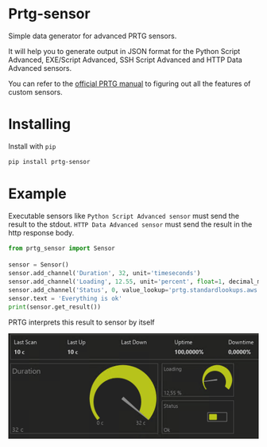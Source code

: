 Prtg-sensor
===========
Simple data generator for advanced PRTG sensors.

It will help you to generate output in JSON format for the Python Script Advanced, EXE/Script Advanced, SSH Script Advanced and HTTP Data Advanced sensors. 

You can refer to the [official PRTG manual](https://www.paessler.com/manuals/prtg/custom_sensors) to figuring out all the features of custom sensors.

Installing
===========
Install with `pip`
```sh
pip install prtg-sensor
```

Example
===========
Executable sensors like `Python Script Advanced sensor` must send the result to the stdout. `HTTP Data Advanced sensor` must send the result in the http response body.


```python
from prtg_sensor import Sensor

sensor = Sensor()
sensor.add_channel('Duration', 32, unit='timeseconds')
sensor.add_channel('Loading', 12.55, unit='percent', float=1, decimal_mode='all')
sensor.add_channel('Status', 0, value_lookup='prtg.standardlookups.aws.status')
sensor.text = 'Everything is ok'
print(sensor.get_result())
```

PRTG interprets this result to sensor by itself

![Sensor screenshot](https://github.com/maymon-max/prtg-sensor/raw/main/imgs/sensor_screenshot.png)